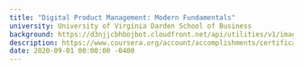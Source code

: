 ```yaml
---
title: "Digital Product Management: Modern Fundamentals"
university: University of Virginia Darden School of Business
background: https://d3njjcbhbojbot.cloudfront.net/api/utilities/v1/imageproxy/https://coursera-university-assets.s3.amazonaws.com/f2/9b83af4f4a200e807feeb2969f02c9/uva_logo.png?auto=format%2Ccompress&dpr=1&w=80&h=80
description: https://www.coursera.org/account/accomplishments/certificate/ABCPHJK69HMK
date: 2020-09-01 00:00:00 -0400
---
```

